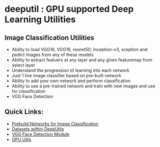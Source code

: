 # deeputil : GPU supported Deep Learning Utilities

## Image Classification Utilities

 - Ability to load VGG16, VGG19, resnet50, inception-v3, xception and pedict images from any of these models
 - Ability to extract featuers at any layer and any given featuremap from select layer
 - Understand the progression of learning into each network
 - Just 1 line image classifier based on pre-built network
 - Ability to add your own network and perform classification
 - Ability to use a pre-trained network and train with new images and use for classification
 - VGG Face Detection

## Quick Links:
 - [Prebuild Networks for Image Classification](https://github.com/Avkash/deeputil/blob/master/doc/models/README.md)
 - [Datasets within DeepUtils](https://github.com/Avkash/deeputil/blob/master/doc/dataset/README.md)
 - [VGG Face Detection Module](https://github.com/Avkash/deeputil/blob/master/doc/models/vgg_facedetection.md)
 - [GPU Utils](https://github.com/Avkash/deeputil/blob/master/doc/gpu/README.md)
 
